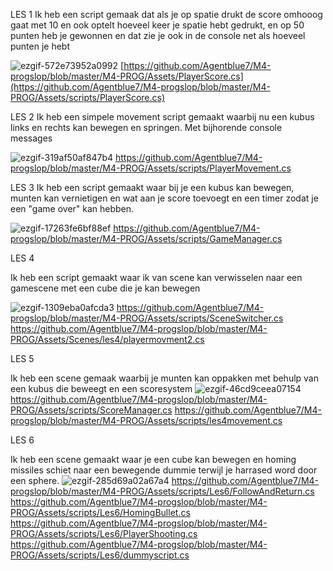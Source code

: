LES 1
Ik heb een script gemaak dat als je op spatie drukt de score omhooog gaat met 10 en ook optelt hoeveel keer je spatie hebt gedrukt, en op 50 punten heb je gewonnen en dat zie je ook in de console net als hoeveel punten je hebt 

![ezgif-572e73952a0992](https://github.com/user-attachments/assets/154b3f66-9173-44f4-91d3-b8110cd3d8e8)
[https://github.com/Agentblue7/M4-progslop/blob/master/M4-PROG/Assets/PlayerScore.cs](https://github.com/Agentblue7/M4-progslop/blob/master/M4-PROG/Assets/scripts/PlayerScore.cs)


LES 2
Ik heb een simpele movement script gemaakt waarbij nu een kubus links en rechts kan bewegen en springen. Met bijhorende console messages

![ezgif-319af50af847b4](https://github.com/user-attachments/assets/f9aec416-13bc-4e2b-b96e-72e78f89e419)
https://github.com/Agentblue7/M4-progslop/blob/master/M4-PROG/Assets/scripts/PlayerMovement.cs

LES 3
Ik heb een script gemaakt waar bij je een kubus kan bewegen, munten kan vernietigen en wat aan je score toevoegt en een timer zodat je een "game over" kan hebben.

![ezgif-17263fe6bf88ef](https://github.com/user-attachments/assets/bd7a6b85-98df-4d3a-870c-e5645314355e)
https://github.com/Agentblue7/M4-progslop/blob/master/M4-PROG/Assets/scripts/GameManager.cs

LES 4

Ik heb een script gemaakt waar ik van scene kan verwisselen naar een gamescene met een cube die je kan bewegen

![ezgif-1309eba0afcda3](https://github.com/user-attachments/assets/70710551-d462-4f53-971e-ed8556422a34)
https://github.com/Agentblue7/M4-progslop/blob/master/M4-PROG/Assets/scripts/SceneSwitcher.cs
https://github.com/Agentblue7/M4-progslop/blob/master/M4-PROG/Assets/Scenes/les4/playermovment2.cs

LES 5

Ik heb een scene gemaak waarbij je munten kan oppakken met behulp van een kubus die beweegt en een scoresystem
![ezgif-46cd9ceea07154](https://github.com/user-attachments/assets/fe6f9cc2-f761-429a-b246-5a42b686bfb4)
https://github.com/Agentblue7/M4-progslop/blob/master/M4-PROG/Assets/scripts/ScoreManager.cs
https://github.com/Agentblue7/M4-progslop/blob/master/M4-PROG/Assets/scripts/les4movement.cs

LES 6

Ik heb een scene gemaakt waar je een cube kan bewegen en homing missiles schiet naar een bewegende dummie terwijl je harrased word door een sphere.
![ezgif-285d69a02a67a4](https://github.com/user-attachments/assets/15ee4d0c-273e-4fad-91e1-ba69218eeaab)
https://github.com/Agentblue7/M4-progslop/blob/master/M4-PROG/Assets/scripts/Les6/FollowAndReturn.cs
https://github.com/Agentblue7/M4-progslop/blob/master/M4-PROG/Assets/scripts/Les6/HomingBullet.cs
https://github.com/Agentblue7/M4-progslop/blob/master/M4-PROG/Assets/scripts/Les6/PlayerShooting.cs
https://github.com/Agentblue7/M4-progslop/blob/master/M4-PROG/Assets/scripts/Les6/dummyscript.cs



